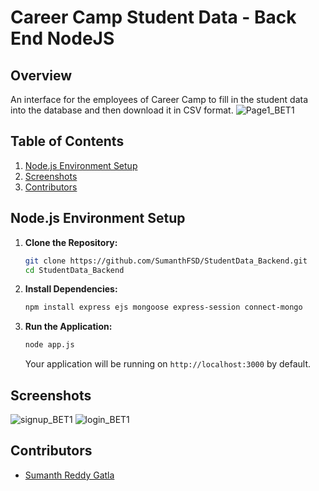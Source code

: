 # Career Camp Student Data - Back End NodeJS

## Overview

An interface for the employees of Career Camp to fill in the student data into the database and then download it in CSV format.
![Page1_BET1](https://github.com/SumanthFSD/StudentData_Backend/assets/80679363/7dbc1603-2d48-423d-8446-6612d50a9c67)


## Table of Contents

1. [Node.js Environment Setup](#nodejs-environment-setup)
2. [Screenshots](#screenshots)
3. [Contributors](#contributors)


## Node.js Environment Setup

1. **Clone the Repository:**

    ```bash
    git clone https://github.com/SumanthFSD/StudentData_Backend.git
    cd StudentData_Backend
    ```

2. **Install Dependencies:**

    ```bash
    npm install express ejs mongoose express-session connect-mongo
    ```

3. **Run the Application:**

    ```bash
    node app.js
    ```

    Your application will be running on `http://localhost:3000` by default.

## Screenshots
![signup_BET1](https://github.com/SumanthFSD/StudentData_Backend/assets/80679363/993dc1e3-e28f-4b25-afa8-bdbcde0b77ed)
![login_BET1](https://github.com/SumanthFSD/StudentData_Backend/assets/80679363/f38cd2a2-b096-4ba3-ab22-3586c1c8dd71)



## Contributors

- [Sumanth Reddy Gatla](https://github.com/SumanthFSD)

